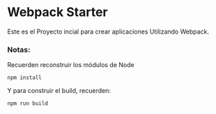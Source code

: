 # Webpack Starter

Este es el Proyecto incial para crear aplicaciones Utilizando Webpack.

### Notas:
Recuerden reconstruir los módulos de Node
```
npm install
```
Y para construir el build, recuerden:
```
npm run build
```
